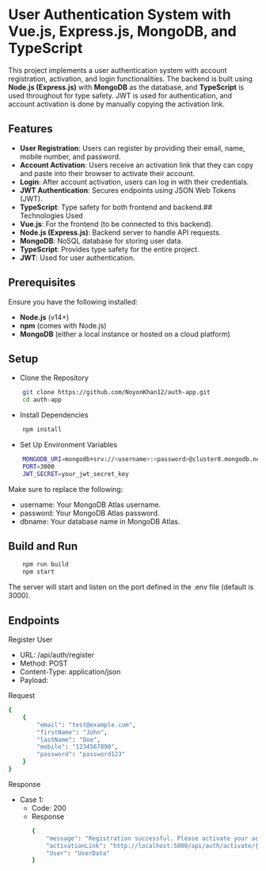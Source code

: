 # User Authentication System with Vue.js, Express.js, MongoDB, and TypeScript

This project implements a user authentication system with account registration, activation, and login functionalities. The backend is built using **Node.js (Express.js)** with **MongoDB** as the database, and **TypeScript** is used throughout for type safety. JWT is used for authentication, and account activation is done by manually copying the activation link.
## Features
- **User Registration**: Users can register by providing their email, name, mobile number, and password.
- **Account Activation**: Users receive an activation link that they can copy and paste into their browser to activate their account.
- **Login**: After account activation, users can log in with their credentials.
- **JWT Authentication**: Secures endpoints using JSON Web Tokens (JWT).
- **TypeScript**: Type safety for both frontend and backend.## Technologies Used
- **Vue.js**: For the frontend (to be connected to this backend).
- **Node.js (Express.js)**: Backend server to handle API requests.
- **MongoDB**: NoSQL database for storing user data.
- **TypeScript**: Provides type safety for the entire project.
- **JWT**: Used for user authentication.

## Prerequisites

Ensure you have the following installed:
- **Node.js** (v14+)
- **npm** (comes with Node.js)
- **MongoDB** (either a local instance or hosted on a cloud platform)

## Setup

- Clone the Repository

```bash
    git clone https://github.com/NoyonKhan12/auth-app.git
    cd auth-app
```


- Install Dependencies

```bash
    npm install
```

- Set Up Environment Variables
```bash
    MONGODB_URI=mongodb+srv://<username>:<password>@cluster0.mongodb.net/<dbname>?retryWrites=true&w=majority
    PORT=3000
    JWT_SECRET=your_jwt_secret_key  
```

Make sure to replace the following:
- username: Your MongoDB Atlas username.
- password: Your MongoDB Atlas password.
- dbname: Your database name in MongoDB Atlas.


## Build and Run



```bash
    npm run build
    npm start
```

The server will start and listen on the port defined in the .env file (default is 3000).
## Endpoints
 Register User

- URL: /api/auth/register
- Method: POST
- Content-Type: application/json
- Payload:

Request
```bash
{
    {
        "email": "test@example.com",
        "firstName": "John",
        "lastName": "Doe",
        "mobile": "1234567890",
        "password": "password123"
    }
}
```

Response

- Case 1:
    - Code: 200
    - Response
        ```bash
        {
            "message": "Registration successful. Please activate your account using the provided link.",
            "activationLink": "http://localhost:5000/api/auth/activate/{token}",
            "User": "UserData"
        }
        ```

